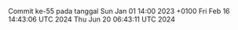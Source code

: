 Commit ke-55 pada tanggal Sun Jan 01 14:00 2023 +0100
Fri Feb 16 14:43:06 UTC 2024
Thu Jun 20 06:43:11 UTC 2024

